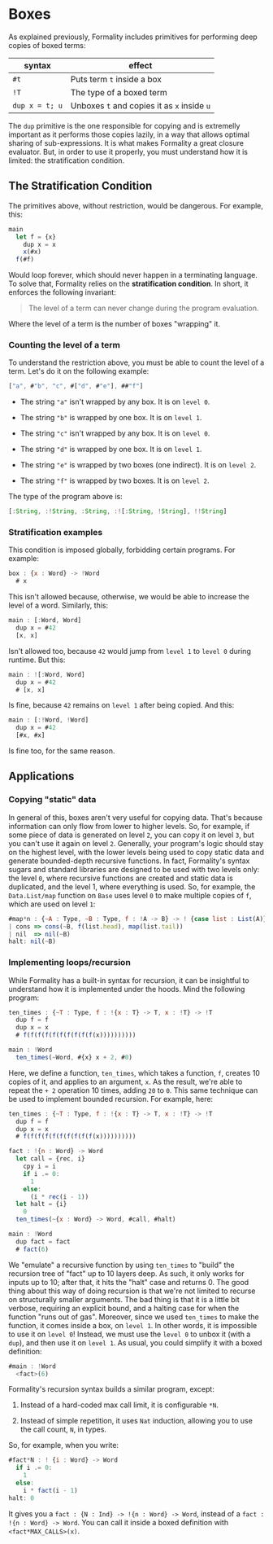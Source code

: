 # Boxes

As explained previously, Formality includes primitives for performing deep copies of boxed terms:

syntax | effect
--- | ---
`#t` | Puts term `t` inside a box
`!T` | The type of a boxed term
`dup x = t; u` | Unboxes `t` and copies it as `x` inside `u`

The `dup` primitive is the one responsible for copying and is extremelly important as it performs those copies lazily, in a way that allows optimal sharing of sub-expressions. It is what makes Formality a great closure evaluator. But, in order to use it properly, you must understand how it is limited: the stratification condition.

## The Stratification Condition

The primitives above, without restriction, would be dangerous. For example, this:

```javascript
main
  let f = {x}
    dup x = x
    x(#x)
  f(#f)
```

Would loop forever, which should never happen in a terminating language. To solve that, Formality relies on the **stratification condition**. In short, it enforces the following invariant:

> The level of a term can never change during the program evaluation.

Where the level of a term is the number of boxes "wrapping" it.

### Counting the level of a term

To understand the restriction above, you must be able to count the level of a term. Let's do it on the following example:

```javascript
["a", #"b", "c", #["d", #"e"], ##"f"]
```

- The string `"a"` isn't wrapped by any box. It is on `level 0`.

- The string `"b"` is wrapped by one box. It is on `level 1`.

- The string `"c"` isn't wrapped by any box. It is on `level 0`.

- The string `"d"` is wrapped by one box. It is on `level 1`.

- The string `"e"` is wrapped by two boxes (one indirect). It is on `level 2`. 

- The string `"f"` is wrapped by two boxes. It is on `level 2`. 

The type of the program above is:

```javascript
[:String, :!String, :String, :![:String, !String], !!String]
```

### Stratification examples

This condition is imposed globally, forbidding certain programs. For example:

```javascript
box : {x : Word} -> !Word 
  # x
```

This isn't allowed because, otherwise, we would be able to increase the level of a word. Similarly, this:

```javascript
main : [:Word, Word]
  dup x = #42
  [x, x]
```

Isn't allowed too, because `42` would jump from `level 1` to `level 0` during runtime. But this:

```javascript
main : ![:Word, Word]
  dup x = #42
  # [x, x]
```

Is fine, because `42` remains on `level 1` after being copied. And this:

```javascript
main : [:!Word, !Word]
  dup x = #42
  [#x, #x]
```

Is fine too, for the same reason.

## Applications

### Copying "static" data

In general of this, boxes aren't very useful for copying data. That's because information can only flow from lower to higher levels. So, for example, if some piece of data is generated on level `2`, you can copy it on level `3`, but you can't use it again on level `2`. Generally, your program's logic should stay on the highest level, with the lower levels being used to copy static data and generate bounded-depth recursive functions. In fact, Formality's syntax sugars and standard libraries are designed to be used with two levels only: the level `0`, where recursive functions are created and static data is duplicated, and the level 1, where everything is used. So, for example, the `Data.List/map` function on `Base` uses level `0` to make multiple copies of `f`, which are used on level `1`:

```javascript
#map*n : {~A : Type, ~B : Type, f : !A -> B} -> ! {case list : List(A)} -> List(B)
| cons => cons(~B, f(list.head), map(list.tail))
| nil  => nil(~B)
halt: nil(~B)
```

### Implementing loops/recursion

While Formality has a built-in syntax for recursion, it can be insightful to understand how it is implemented under the hoods. Mind the following program:

```javascript
ten_times : {~T : Type, f : !{x : T} -> T, x : !T} -> !T
  dup f = f
  dup x = x
  # f(f(f(f(f(f(f(f(f(f(x))))))))))

main : !Word
  ten_times(~Word, #{x} x + 2, #0)
```

Here, we define a function, `ten_times`, which takes a function, `f`, creates 10 copies of it, and applies to an argument, `x`. As the result, we're able to repeat the `+ 2` operation 10 times, adding `20` to `0`. This same technique can be used to implement bounded recursion. For example, here:

```javascript
ten_times : {~T : Type, f : !{x : T} -> T, x : !T} -> !T
  dup f = f
  dup x = x
  # f(f(f(f(f(f(f(f(f(f(x))))))))))

fact : !{n : Word} -> Word
  let call = {rec, i}
    cpy i = i
    if i .= 0:
      1
    else:
      (i * rec(i - 1))
  let halt = {i}
    0
  ten_times(~{x : Word} -> Word, #call, #halt)

main : !Word
  dup fact = fact
  # fact(6)
```

We "emulate" a recursive function by using `ten_times` to "build" the recursion tree of "fact" up to 10 layers deep. As such, it only works for inputs up to 10; after that, it hits the "halt" case and returns 0. The good thing about this way of doing recursion is that we're not limited to recurse on structurally smaller arguments. The bad thing is that it is a little bit verbose, requiring an explicit bound, and a halting case for when the function "runs out of gas". Moreover, since we used `ten_times` to make the function, it comes inside a box, on `level 1`. In other words, it is impossible to use it on `level 0`! Instead, we must use the `level 0` to unbox it (with a `dup`), and then use it on `level 1`. As usual, you could simplify it with a boxed definition:

```javascript
#main : !Word
  <fact>(6)
```

Formality's recursion syntax builds a similar program, except: 

1. Instead of a hard-coded max call limit, it is configurable `*N`.

2. Instead of simple repetition, it uses `Nat` induction, allowing you to use the call count, `N`, in types.

So, for example, when you write:

```javascript
#fact*N : ! {i : Word} -> Word
  if i .= 0:
    1
  else:
    i * fact(i - 1)
halt: 0
```

It gives you a `fact : {N : Ind} -> !{n : Word} -> Word`, instead of a `fact : !{n : Word} -> Word`. You can call it inside a boxed definition with `<fact*MAX_CALLS>(x)`.
